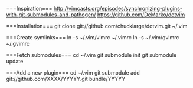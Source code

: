 ===Inspiration===
    http://vimcasts.org/episodes/synchronizing-plugins-with-git-submodules-and-pathogen/
    https://github.com/DeMarko/dotvim

===Installation===
    git clone git://github.com/chucklarge/dotvim.git ~/.vim

===Create symlinks===
    ln -s ~/.vim/vimrc ~/.vimrc
    ln -s ~/.vim/gvimrc ~/.gvimrc

===Fetch submodules===
    cd ~/.vim
    git submodule init
    git submodule update

===Add a new plugin===
    cd ~/.vim
    git submodule add git://github.com/XXXX/YYYYY.git bundle/YYYYY